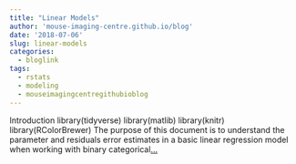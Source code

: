 ```yaml
---
title: "Linear Models"
author: 'mouse-imaging-centre.github.io/blog'
date: '2018-07-06'
slug: linear-models
categories:
  - bloglink
tags:
  - rstats
  - modeling
  - mouseimagingcentregithubioblog
---
```


Introduction library(tidyverse) library(matlib) library(knitr) library(RColorBrewer) The purpose of this document is to understand the parameter and residuals error estimates in a basic linear regression model when working with binary categorical[... <i class="fas fa-external-link-alt"></i>](https://mouse-imaging-centre.github.io/blog/blog/post/2018-07-06_linearmodelserrors/)


